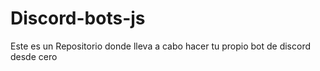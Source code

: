 # Discord-bots-js
Este es un Repositorio donde lleva a cabo hacer tu propio bot de discord desde cero
